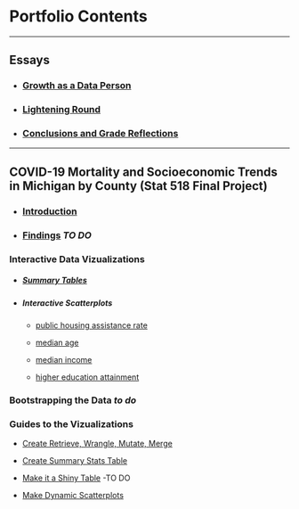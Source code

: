 # Portfolio Contents
***


## **Essays**
- ### [Growth as a Data Person](https://github.com/BrookemWalters/BrookemWalters-Portfolio/blob/main/Essays/Growth%20As%20A%20Data%20Person.md#growth-as-a-data-person) 
- ### [Lightening Round](https://github.com/BrookemWalters/BrookemWalters-Portfolio/blob/main/Essays/Lightening%20Round.md#lightening-round)
- ### [Conclusions and Grade Reflections](https://github.com/BrookemWalters/BrookemWalters-Portfolio/blob/main/Essays/Conclusion%20%26%20Grade%20Reflections.md#conclusion--grade-reflections) 

***

##  **COVID-19 Mortality and Socioeconomic Trends in Michigan by County (Stat 518 Final Project)**

- ### [Introduction](https://github.com/BrookemWalters/BrookemWalters-Portfolio/blob/main/Stats%20518%20Final%20Project/Introduction.md#introduction-to-michigan-counties-in-a-pandemic)
- ### [Findings]() *TO DO*

 

### **Interactive Data Vizualizations**
- ##### [Summary Tables](https://073308-brooke.shinyapps.io/MIShiny/)
- ##### Interactive Scatterplots
  - [public housing assistance rate](https://rpubs.com/ekoorb03/plots_pubassistance)

  - [median age](https://rpubs.com/ekoorb03/plots_medianage)

  - [median income](https://rpubs.com/ekoorb03/plots_income)

  - [higher education attainment](https://rpubs.com/ekoorb03/plots_education)


### **Bootstrapping the Data** *to do*

### **Guides to the Vizualizations**
  - [Create Retrieve, Wrangle, Mutate, Merge](https://rpubs.com/ekoorb03/Guides_Create_Covid_Census)
  
  - [Create Summary Stats Table](http://rpubs.com/ekoorb03/Guides_Summary_Stats)

  - [Make it a Shiny Table]() -TO DO

  - [Make Dynamic Scatterplots](https://rpubs.com/ekoorb03/Guides_Scatter_Plots)
  


